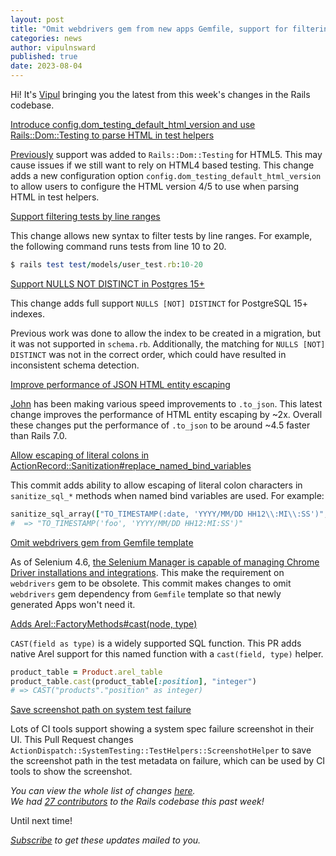 ```yaml
---
layout: post
title: "Omit webdrivers gem from new apps Gemfile, support for filtering tests by line range and more!"
categories: news
author: vipulnsward
published: true
date: 2023-08-04
---
```



Hi! It's [Vipul](https://www.saeloun.com/team/vipul) bringing you the latest from this week's changes in the Rails codebase.

[Introduce config.dom_testing_default_html_version and use Rails::Dom::Testing to parse HTML in test helpers](https://github.com/rails/rails/pull/48682)  

[Previously](https://github.com/rails/rails/pull/48523) support was added to `Rails::Dom::Testing` for HTML5. This may cause issues if we still want to rely on HTML4 based testing.
This change adds a new configuration option `config.dom_testing_default_html_version` to allow users to configure the HTML version 4/5 to use when parsing HTML in test helpers.

[Support filtering tests by line ranges](https://github.com/rails/rails/pull/48807)

This change allows new syntax to filter tests by line ranges. For example, the following command runs tests from line 10 to 20.

```ruby
$ rails test test/models/user_test.rb:10-20
```

[Support NULLS NOT DISTINCT in Postgres 15+](https://github.com/rails/rails/pull/48608)

This change adds full support `NULLS [NOT] DISTINCT` for PostgreSQL 15+ indexes.

Previous work was done to allow the index to be created in a migration, but it was not supported in `schema.rb`. 
Additionally, the matching for `NULLS [NOT] DISTINCT` was not in the correct order, which could have resulted in inconsistent schema detection.
  

[Improve performance of JSON HTML entity escaping](https://github.com/rails/rails/pull/48669)

[John](https://github.com/jhawthorn) has been making various speed improvements to `.to_json`. 
This latest change improves the performance of HTML entity escaping by ~2x.
Overall these changes put the performance of `.to_json` to be around ~4.5 faster than Rails 7.0.

[Allow escaping of literal colons in ActionRecord::Sanitization#replace_named_bind_variables](https://github.com/rails/rails/pull/48852)

This commit adds ability to allow escaping of literal colon characters in `sanitize_sql_*` methods when named bind variables are used. For example:

```ruby
sanitize_sql_array(["TO_TIMESTAMP(:date, 'YYYY/MM/DD HH12\\:MI\\:SS')", date: "foo"])
#  => "TO_TIMESTAMP('foo', 'YYYY/MM/DD HH12:MI:SS')"
```

[Omit webdrivers gem from Gemfile template](https://github.com/rails/rails/pull/48847)

As of Selenium 4.6, [the Selenium Manager is capable of managing Chrome Driver installations and integrations](https://github.com/titusfortner/webdrivers/tree/43f8ac436cc4121c903c1c611dfe76088ef6cbab#update-selenium-manager).
This make the requirement on `webdrivers` gem to be obsolete. This commit makes changes to omit `webdrivers` gem dependency from `Gemfile` template so that newly generated Apps won't need it.


[Adds Arel::FactoryMethods#cast(node, type)](https://github.com/rails/rails/pull/48873)  

`CAST(field as type)` is a widely supported SQL function. This PR adds native Arel support for this named function with a `cast(field, type)` helper.

```ruby
product_table = Product.arel_table
product_table.cast(product_table[:position], "integer")
# => CAST("products"."position" as integer)
```

[Save screenshot path on system test failure ](https://github.com/rails/rails/pull/48863)  

Lots of CI tools support showing a system spec failure screenshot in their UI. 
This Pull Request changes `ActionDispatch::SystemTesting::TestHelpers::ScreenshotHelper` to save the screenshot path in the test metadata on failure, 
which can be used by CI tools to show the screenshot.


_You can view the whole list of changes [here](https://github.com/rails/rails/compare/@%7B2023-07-29%7D...main@%7B2023-08-04%7D)._  
_We had [27 contributors](https://contributors.rubyonrails.org/contributors/in-time-window/20230729-20230804) to the Rails codebase this past week!_

Until next time!  

_[Subscribe](https://world.hey.com/this.week.in.rails) to get these updates mailed to you._
